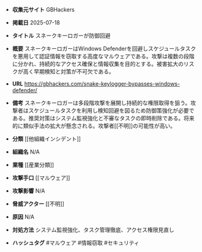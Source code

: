 - **収集元サイト**
GBHackers

- **掲載日**
2025-07-18

- **タイトル**
スネークキーロガーが防御回避

- **概要**
スネークキーロガーはWindows Defenderを回避しスケジュールタスクを悪用して認証情報を窃取する高度なマルウェアである。攻撃は複数の段階に分かれ、持続的なアクセス確保と情報収集を目的とする。被害拡大のリスクが高く早期検知と対策が不可欠である。

- **URL**
https://gbhackers.com/snake-keylogger-bypasses-windows-defender/

- **備考**
スネークキーロガーは多段階攻撃を展開し持続的な権限取得を狙う。攻撃者はスケジュールタスクを利用し検知回避を図るため防御策強化が必要である。推奨対策はシステム監視強化と不審なタスクの即時削除である。将来的に類似手法の拡大が懸念される。攻撃者[[不明]]の可能性が高い。

- **分類**
[[他組織インシデント]]

- **組織名**
N/A

- **業種**
[[産業分類]]

- **攻撃手口**
[[マルウェア]]

- **攻撃影響**
N/A

- **脅威アクター**
[[不明]]

- **原因**
N/A

- **対処方法**
システム監視強化、タスク管理徹底、アクセス権限見直し

- **ハッシュタグ**
#マルウェア #情報窃取 #セキュリティ
